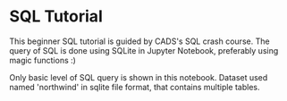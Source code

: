 # SQL Tutorial

This beginner SQL tutorial is guided by CADS's SQL crash course. The query of SQL is done using SQLite in Jupyter Notebook, preferably using magic functions :)

Only basic level of SQL query is shown in this notebook. Dataset used named 'northwind' in sqlite file format, that contains multiple tables. 
